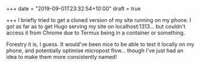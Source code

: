 +++
date = "2019-09-01T23:32:54+10:00"
draft = true

+++
I briefly tried to get a cloned version of my site running on my phone. I got as far as to get Hugo serving my site on localhost:1313... but couldn't access it from Chrome due to Termux being in a container or something. 

Forestry it is, I guess. It would've been nice to be able to test it locally on my phone, and potentially optimise micropost flow... though I've just had an idea to make them more consistently named! 